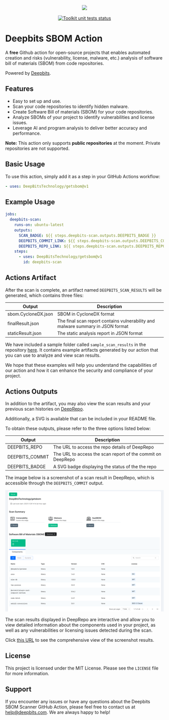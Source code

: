 <p align="center">
  <img src="https://cf-templates-199e8r5wvc06r-us-west-2.s3.us-west-2.amazonaws.com/deepbits-logo/logo@1500w.png">
</p>

<p align="center">
  <a href="https://tools.deepbits.com/github/DeepBitsTechnology/getsbom"><img alt="Toolkit unit tests status" src="https://api.deepbits.com/gh/DeepBitsTechnology/getsbom/badge"></a>
</p>

# Deepbits SBOM Action

A **free** Github action for open-source projects that enables automated creation and risks (vulnerability, license, malware, etc.) analysis of software bill of materials (SBOM) from code repositories.

Powered by [Deepbits](https://www.deepbits.com/).

## Features

- Easy to set up and use.
- Scan your code repositories to identify hidden malware.
- Create Software Bill of materials (SBOM) for your code repositories.
- Analyze SBOMs of your project to identify vulnerabilities and license issues.
- Leverage AI and program analysis to deliver better accuracy and performance.

**Note:** This action only supports **public repositories** at the moment. Private repositories are not supported.

## Basic Usage

To use this action, simply add it as a step in your GitHub Actions workflow:

```yaml
- uses: DeepBitsTechnology/getsbom@v1
```

## Example Usage

```yaml
jobs:
  deepbits-scan:
    runs-on: ubuntu-latest
    outputs:
      SCAN_BADGE: ${{ steps.deepbits-scan.outputs.DEEPBITS_BADGE }}
      DEEPBITS_COMMIT_LINK: ${{ steps.deepbits-scan.outputs.DEEPBITS_COMMIT }}
      DEEPBITS_REPO_LINK: ${{ steps.deepbits-scan.outputs.DEEPBITS_REPO }}
    steps:
      - uses: DeepBitsTechnology/getsbom@v1
        id: deepbits-scan
```

## Actions Artifact

After the scan is complete, an artifact named `DEEPBITS_SCAN_RESULTS` will be generated, which contains three files:

| Output              | Description                                                                     |
| ------------------- | ------------------------------------------------------------------------------- |
| sbom.CycloneDX.json | SBOM in CycloneDX format                                                        |
| finalResult.json    | The final scan report contains vulnerability and malware summary in JSON format |
| staticResult.json   | The static analysis report in JSON format                                       |

We have included a sample folder called `sample_scan_results` in the repository [here](./sample_scan_results/). It contains example artifacts generated by our action that you can use to analyze and view scan results.

We hope that these examples will help you understand the capabilities of our action and how it can enhance the security and compliance of your project.

## Actions Outputs

In addition to the artifact, you may also view the scan results and your previous scan histories on [DeepRepo](https://tools.deepbits.com/github).

Additionally, a SVG is available that can be included in your README file.

To obtain these outputs, please refer to the three options listed below:

| Output          | Description                                                 |
| --------------- | ----------------------------------------------------------- |
| DEEPBITS_REPO   | The URL to access the repo details of DeepRepo              |
| DEEPBITS_COMMIT | The URL to access the scan report of the commit on DeepRepo |
| DEEPBITS_BADGE  | A SVG badge displaying the status of the the repo           |

The image below is a screenshot of a scan result in DeepRepo, which is accessible through the `DEEPBITS_COMMIT` output.

![Scan result on DeepRepo](./samples/deeprepo_scan_screenshots.png)

The scan results displayed in DeepRepo are interactive and allow you to view detailed information about the components used in your project, as well as any vulnerabilities or licensing issues detected during the scan.

Click [this URL](https://tools.deepbits.com/github/DeepBitsTechnology/getsbom/d29263777ef33157254ff4207ca00cedf0d537e1) to see the comprehensive view of the screenshot results.

## License

This project is licensed under the MIT License. Please see the `LICENSE` file for more information.

## Support

If you encounter any issues or have any questions about the Deepbits SBOM Scanner GitHub Action, please feel free to contact us at [help@deepbits.com](mailto:help@deepbits.com). We are always happy to help!
